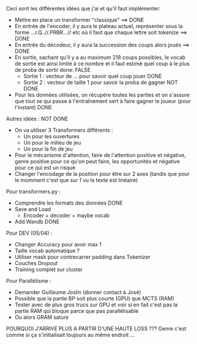 Ceci sont les différentes idées que j'ai et qu'il faut implémenter:
- Mettre en place un transformer "classique" ==> DONE
- En entrée de l'encoder, il y aura le plateau actuel, représenter sous la forme ...r.Q..//.PRBR...// etc où il faut que chaque lettre soit tokenize ==> DONE
- En entrée du décodeur, il y aura la succession des coups alors joués ==> DONE
- En sortie, sachant qu'il y a au maximum 218 coups possibles, le vocab de sortie est ainsi limité à ce nombre et il faut estimé quel coup à le plus de proba de sortir done: FALSE
    - Sortie 1 : vecteur de ... pour savoir quel coup jouer DONE
    - Sortie 2 : vecteur de taille 1 pour savoir la proba de gagner NOT DONE
- Pour les données utilisées, on récupère toutes les parties et on s'assure que tout se qui passe à l'entraînement sert à faire gagner le joueur (pour l'instant) DONE

Autres idées : NOT DONE
- On va utiliser 3 Transformers différents : 
    - Un pour les ouvertures
    - Un pour le milieu de jeu
    - Un pour la fin de jeu
- Pour le mécanisme d'attention, faire de l'attention positive et négative, genre positive pour ce qu'on peut faire, les opportunités et négative pour ce qui est un risque
- Changer l'encodage de la position pour être sur 2 axes (tandis que pour le momment c'est que sur 1 vu le texte est linéaire)

Pour transformers.py :
- Comprendre les formats des données DONE
- Save and Load 
    - Encoder + decoder + maybe vocab
- Add Wandb DONE

Pour DEV (05/04) :
- Changer Accuracy pour avoir max 1
- Taille vocab automatique ?
- Utiliser mask pour contrecarrer padding dans Tokenizer
- Couches Dropout
- Training complet sur cluster


Pour Parallélisme :
- Demander Guillaume Joslin (donner contact à José)
- Possible que la partie BP soit plus courte (GPU) que MCTS (RAM)
- Tester avec de plus gros trucs sur GPU et voir si en fait c'est pas la partie RAM qui bloque parce que pas parallélisable 
- Ou alors GRAM sature



POURQUOI J'ARRIVE PLUS A PARTIR D'UNE HAUTE LOSS ???
Genre c'est comme si ça s'initialisait toujours au même endroit ...